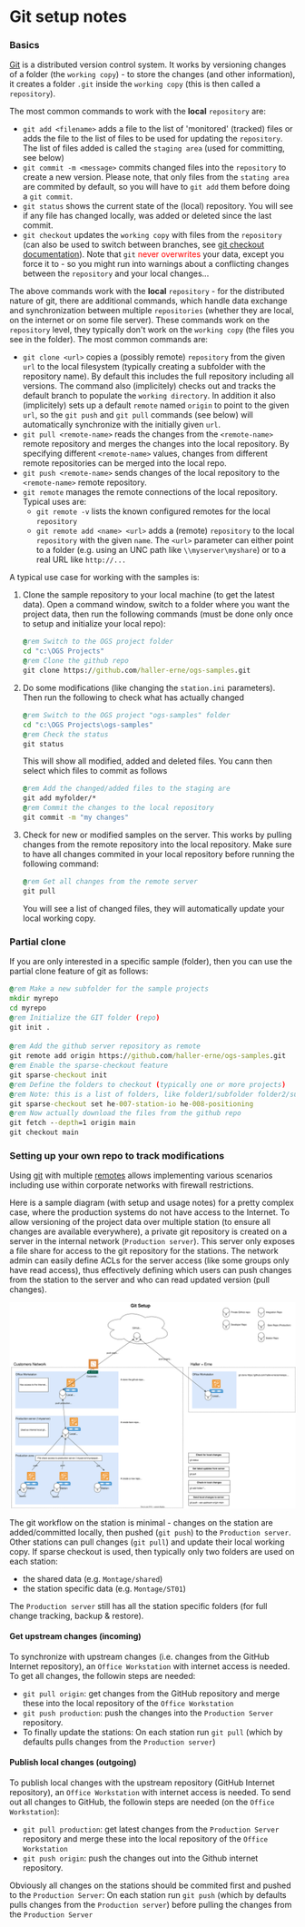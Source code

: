 # Git setup notes

### Basics

[Git](https://git-scm.com) is a distributed version control system. It works by versioning
changes of a folder (the `working copy`) - to store the changes (and other information), it
creates a folder `.git` inside the `working copy` (this is then called a `repository`).

The most common commands to work with the **local** `repository` are:

- `git add <filename>` adds a file to the list of 'monitored' (tracked) files or adds the
  file to the list of files to be used for updating the `repository`. The list of files added
  is called the `staging area` (used for committing, see below)
- `git commit -m <message>` commits changed files into the `repository` to create a new version.
  Please note, that only files from the `stating area` are commited by default, so you will have
  to `git add` them before doing a `git commit`.
- `git status` shows the current state of the (local) repository. You will see if any file
  has changed locally, was added or deleted since the last commit.  
- `git checkout` updates the `working copy` with files from the `repository` (can also be
  used to switch between branches, see [git checkout documentation](https://git-scm.com/docs/git-checkout)). Note that `git` <span style="color:red">never overwrites</span> your data,
  except you force it to - so you might run into warnings about a conflicting changes between the `repository` and your local changes...

The above commands work with the **local** `repository` - for the distributed nature of git, there are additional commands, which handle data exchange and synchronization between multiple
`repositories` (whether they are local, on the internet or on some file server). These commands
work on the `repository` level, they typically don't work on the `working copy` (the files you
see in the folder). The most common commands are:

- `git clone <url>` copies a (possibly remote) `repository` from the given `url` to the local
  filesystem (typically creating a subfolder with the repository name). By default this includes
  the full repository including all versions. The command also (implicitely) checks out and tracks the default branch to populate the `working directory`. In addition it also
  (implicitely) sets up a default `remote` named `origin` to point to the given `url`, so the
  `git push` and `git pull` commands (see below) will automatically synchronize with the
  initially given `url`.
- `git pull <remote-name>` reads the changes from the `<remote-name>` remote repository and
  merges the changes into the local repository. By specifying different `<remote-name>`
  values, changes from different remote repositories can be merged into the local repo.
- `git push <remote-name>` sends changes of the local repository to the `<remote-name>`
  remote repository.
- `git remote` manages the remote connections of the local repository. Typical uses are:
  - `git remote -v` lists the known configured remotes for the local `repository`
  - `git remote add <name> <url>` adds a (remote) `repository` to the local `repository`
       with the given `name`. The `<url>` parameter can either point to a folder (e.g.
       using an UNC path like `\\myserver\myshare`) or to a real URL like `http://...`

A typical use case for working with the samples is:

1. Clone the sample repository to your local machine (to get the latest data). Open a command window, switch to a folder where you want the project data, then run the following commands (must be done only once to setup and initialize your local repo):

    ``` cmd
    @rem Switch to the OGS project folder
    cd "c:\OGS Projects"
    @rem Clone the github repo
    git clone https://github.com/haller-erne/ogs-samples.git
    ```

2. Do some modifications (like changing the `station.ini` parameters). Then run the following to check what has actually changed

    ``` cmd
    @rem Switch to the OGS project "ogs-samples" folder
    cd "c:\OGS Projects\ogs-samples"
    @rem Check the status
    git status
    ```

    This will show all modified, added and deleted files. You cann then select which files
    to commit as follows

    ``` cmd
    @rem Add the changed/added files to the staging are
    git add myfolder/*
    @rem Commit the changes to the local repository
    git commit -m "my changes"
    ```

3. Check for new or modified samples on the server. This works by pulling changes from the
   remote repository into the local repository. Make sure to have all changes commited in your
   local repository before running the following command:

    ``` cmd
    @rem Get all changes from the remote server
    git pull
    ```

    You will see a list of changed files, they will automatically update your local working copy.




### Partial clone

If you are only interested in a specific sample (folder), then you can use the partial clone
feature of git as follows:

``` cmd
@rem Make a new subfolder for the sample projects
mkdir myrepo
cd myrepo
@rem Initialize the GIT folder (repo)
git init .

@rem Add the github server repository as remote
git remote add origin https://github.com/haller-erne/ogs-samples.git
@rem Enable the sparse-checkout feature
git sparse-checkout init
@rem Define the folders to checkout (typically one or more projects)
@rem Note: this is a list of folders, like folder1/subfolder folder2/subfolder
git sparse-checkout set he-007-station-io he-008-positioning
@rem Now actually download the files from the github repo
git fetch --depth=1 origin main
git checkout main
```

### Setting up your own repo to track modifications

Using [git](https://git-scm.com) with multiple [remotes](https://git-scm.com/book/en/v2/Git-Basics-Working-with-Remotes) allows implementing various scenarios including use within
corporate networks with firewall restrictions.

Here is a sample diagram (with setup and usage notes) for a pretty complex case, where the
production systems do not have access to the Internet. To allow versioning of the project
data over multiple station (to ensure all changes are available everywhere), a private git
repository is created on a server in the internal network (`Production server`). This server
only exposes a file share for access to the git repository for the stations. The network admin
can easily define ACLs for the server access (like some groups only have read access), thus
effectively defining which users can push changes from the station to the server and who can
read updated version (pull changes).

![git diagram](./git-setup.drawio.svg)

The git workflow on the station is minimal - changes on the station are added/committed
locally, then pushed (`git push`) to the `Production server`. Other stations can pull
changes (`git pull`) and update their local working copy. If sparse checkout is used,
then typically only two folders are used on each station:

- the shared data (e.g. `Montage/shared`)
- the station specific data (e.g. `Montage/ST01`)

The `Production server` still has all the station specific folders (for full change tracking,
backup & restore).

#### Get upstream changes (incoming)

To synchronize with upstream changes (i.e. changes from the GitHub Internet repository), an `Office Workstation` with internet access is needed.
To get all changes, the followin steps are needed:
 
- `git pull origin`: get changes from the GitHub repository and merge these into the local repository of the `Office Workstation`
- `git push production`: push the changes into the `Production Server` repository.
- To finally update the stations: On each station run `git pull` (which by defaults pulls changes from the `Production server`)

#### Publish local changes (outgoing)

To publish local changes with the upstream repository (GitHub Internet repository), an `Office Workstation` with internet access is needed.
To send out all changes to GitHub, the followin steps are needed (on the `Office Workstation`):

- `git pull production`: get latest changes from the `Production Server` repository and merge these into the local repository of the `Office Workstation`
- `git push origin`: push the changes out into the Github internet repository.

Obviously all changes on the stations should be commited first and pushed to the `Production Server`: On each station run `git push` (which by defaults pulls changes from the `Production server`) before pulling the changes from the `Production Server`






